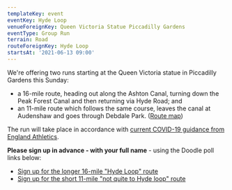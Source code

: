 ```yaml
---
templateKey: event
eventKey: Hyde Loop
venueForeignKey: Queen Victoria Statue Piccadilly Gardens
eventType: Group Run
terrain: Road
routeForeignKey: Hyde Loop
startsAt: '2021-06-13 09:00'
---
```

We're offering two runs starting at the Queen Victoria statue in Piccadilly Gardens this Sunday:

* a 16-mile route, heading out along the Ashton Canal, turning down the
  Peak Forest Canal and then returning via Hyde Road; and
* an 11-mile route which follows the same course, leaves the canal at Audenshaw and goes through Debdale Park. ([Route map](/routes/not-quite-to-hyde-loop/))

The run will take place in accordance with [current COVID-19
guidance from England Athletics](/about/coronavirus-group-running-guidance/).

**Please sign up in advance - with your full name** - using the
Doodle poll links below:

* [Sign up for the longer 16-mile "Hyde Loop" route](https://doodle.com/poll/b6v2y6my6v5ycdix)
* [Sign up for the short 11-mile "not quite to Hyde loop" route](https://doodle.com/poll/7tgcvy8i98q8rpd3)
